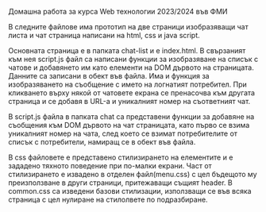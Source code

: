Домашна работа за курса Web технологии 2023/2024 във ФМИ

В следните файлове има прототип на две страници изобразяващи чат листа и чат страница написани на html, css и java script.

Основната страница е в папката chat-list и е index.html.
В свързаният към нея script.js файл са написани функции за изобразяване на списък с чатове и добавянето им като елементи на DOM дървото на страницата. Данните са записани в обект във файла. Има и функция за изобразяването на съобщение с името на логнатият потребител. 
При кликването върху някой от чатовете екрана се пренасочва към другата страница и се добавя в URL-а и уникалният номер на съответният чат.

В script.js файла в папката chat са представени функции за добавяне на съобщения към DOM дървото на чат страницата, като първо се взима уникалният номер на чата, след което се взимат потребителите от списък с потребители, намиращ се в обект във файла.

В css файловете е представено стилизирането на елементите и е зададено тяхното поведение при по-малки екрани.
Част от стилизирането е извадено в отделен файл(menu.css) с цел бъдещото му преизползване в други страници, притежаващи същият header.
В common.css са изведени базови стилизации, използващи се във всяка страница с цел нулиране на стилолвете по подразбиране.
